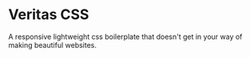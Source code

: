 # Veritas CSS 
A responsive lightweight css boilerplate that doesn't get in your way of making beautiful websites.
